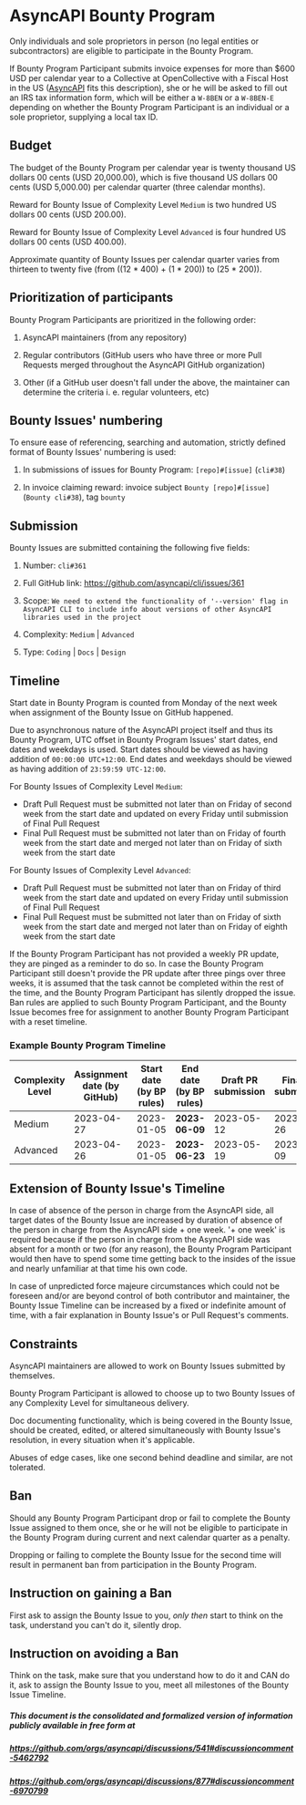 # AsyncAPI Bounty Program


Only individuals and sole proprietors in person (no legal entities or subcontractors) are eligible to participate in the Bounty Program.

If Bounty Program Participant submits invoice expenses for more than $600 USD per calendar year to a Collective at OpenCollective with a Fiscal Host in the US ([AsyncAPI](https://opencollective.com/asyncapi) fits this description), she or he will be asked to fill out an IRS tax information form, which will be either a `W-8BEN` or a `W-8BEN-E` depending on whether the Bounty Program Participant is an individual or a sole proprietor, supplying a local tax ID.


## Budget

The budget of the Bounty Program per calendar year is twenty thousand US dollars 00 cents (USD 20,000.00), which is five thousand US dollars 00 cents (USD 5,000.00) per calendar quarter (three calendar months).

Reward for Bounty Issue of Complexity Level `Medium` is two hundred US dollars 00 cents (USD 200.00).

Reward for Bounty Issue of Complexity Level `Advanced` is four hundred US dollars 00 cents (USD 400.00).

Approximate quantity of Bounty Issues per calendar quarter varies from thirteen to twenty five (from ((12 * 400) + (1 * 200)) to (25 * 200)).


## Prioritization of participants

Bounty Program Participants are prioritized in the following order:

1. AsyncAPI maintainers (from any repository)

2. Regular contributors (GitHub users who have three or more Pull Requests merged throughout the AsyncAPI GitHub organization)

3. Other (if a GitHub user doesn't fall under the above, the maintainer can determine the criteria i. e. regular volunteers, etc)


## Bounty Issues' numbering

To ensure ease of referencing, searching and automation, strictly defined format of Bounty Issues' numbering is used:

1. In submissions of issues for Bounty Program: `[repo]#[issue]` (`cli#38`)

2. In invoice claiming reward: invoice subject `Bounty [repo]#[issue]` (`Bounty cli#38`), tag `bounty`


## Submission

Bounty Issues are submitted containing the following five fields:

1. Number: `cli#361`

2. Full GitHub link: https://github.com/asyncapi/cli/issues/361

3. Scope: `We need to extend the functionality of '--version' flag in AsyncAPI CLI to include info about versions of other AsyncAPI libraries used in the project`

4. Complexity: `Medium` | `Advanced`

5. Type: `Coding` | `Docs` | `Design`


## Timeline

Start date in Bounty Program is counted from Monday of the next week when assignment of the Bounty Issue on GitHub happened.

Due to asynchronous nature of the AsyncAPI project itself and thus its Bounty Program, UTC offset in Bounty Program Issues' start dates, end dates and weekdays is used. Start dates should be viewed as having addition of `00:00:00 UTC+12:00`. End dates and weekdays should be viewed as having addition of `23:59:59 UTC-12:00`.

For Bounty Issues of Complexity Level `Medium`:
- Draft Pull Request must be submitted not later than on Friday of second week from the start date and updated on every Friday until submission of Final Pull Request
- Final Pull Request must be submitted not later than on Friday of fourth week from the start date and merged not later than on Friday of sixth week from the start date

For Bounty Issues of Complexity Level `Advanced`:
- Draft Pull Request must be submitted not later than on Friday of third week from the start date and updated on every Friday until submission of Final Pull Request
- Final Pull Request must be submitted not later than on Friday of sixth week from the start date and merged not later than on Friday of eighth week from the start date

If the Bounty Program Participant has not provided a weekly PR update, they are pinged as a reminder to do so.
In case the Bounty Program Participant still doesn't provide the PR update after three pings over three weeks, it is assumed that the task cannot be completed within the rest of the time, and the Bounty Program Participant has silently dropped the issue. Ban rules are applied to such Bounty Program Participant, and the Bounty Issue becomes free for assignment to another Bounty Program Participant with a reset timeline.

### Example Bounty Program Timeline

| Complexity Level | Assignment date (by GitHub) | Start date (by BP rules) | End date (by BP rules) | Draft PR submission | Final PR submission | Final PR merge |
|------------------|-----------------------------|--------------------------|------------------------|---------------------|---------------------|----------------|
| Medium           | 2023-04-27                  | 2023-01-05               | **2023-06-09**             | 2023-05-12          | 2023-05-26          | **2023-06-09**     |
| Advanced         | 2023-04-26                  | 2023-01-05               | **2023-06-23**             | 2023-05-19          | 2023-06-09          | **2023-06-23**     |


## Extension of Bounty Issue's Timeline

In case of absence of the person in charge from the AsyncAPI side, all target dates of the Bounty Issue are increased by duration of absence of the person in charge from the AsyncAPI side + one week. '+ one week' is required because if the person in charge from the AsyncAPI side was absent for a month or two (for any reason), the Bounty Program Participant would then have to spend some time getting back to the insides of the issue and nearly unfamiliar at that time his own code.

In case of unpredicted force majeure circumstances which could not be foreseen and/or are beyond control of both contributor and maintainer, the Bounty Issue Timeline can be increased by a fixed or indefinite amount of time, with a fair explanation in Bounty Issue's or Pull Request's comments.


## Constraints

AsyncAPI maintainers are allowed to work on Bounty Issues submitted by themselves.

Bounty Program Participant is allowed to choose up to two Bounty Issues of any Complexity Level for simultaneous delivery.

Doc documenting functionality, which is being covered in the Bounty Issue, should be created, edited, or altered simultaneously with Bounty Issue's resolution, in every situation when it's applicable.

Abuses of edge cases, like one second behind deadline and similar, are not tolerated.


## Ban

Should any Bounty Program Participant drop or fail to complete the Bounty Issue assigned to them once, she or he will not be eligible to participate in the Bounty Program during current and next calendar quarter as a penalty.

Dropping or failing to complete the Bounty Issue for the second time will result in permanent ban from participation in the Bounty Program.


## Instruction on gaining a Ban

First ask to assign the Bounty Issue to you, _only then_ start to think on the task, understand you can't do it, silently drop.


## Instruction on avoiding a Ban

Think on the task, make sure that you understand how to do it and CAN do it, ask to assign the Bounty Issue to you, meet all milestones of the Bounty Issue Timeline.


##### This document is the consolidated and formalized version of information publicly available in free form at
##### https://github.com/orgs/asyncapi/discussions/541#discussioncomment-5462792
##### https://github.com/orgs/asyncapi/discussions/877#discussioncomment-6970799
